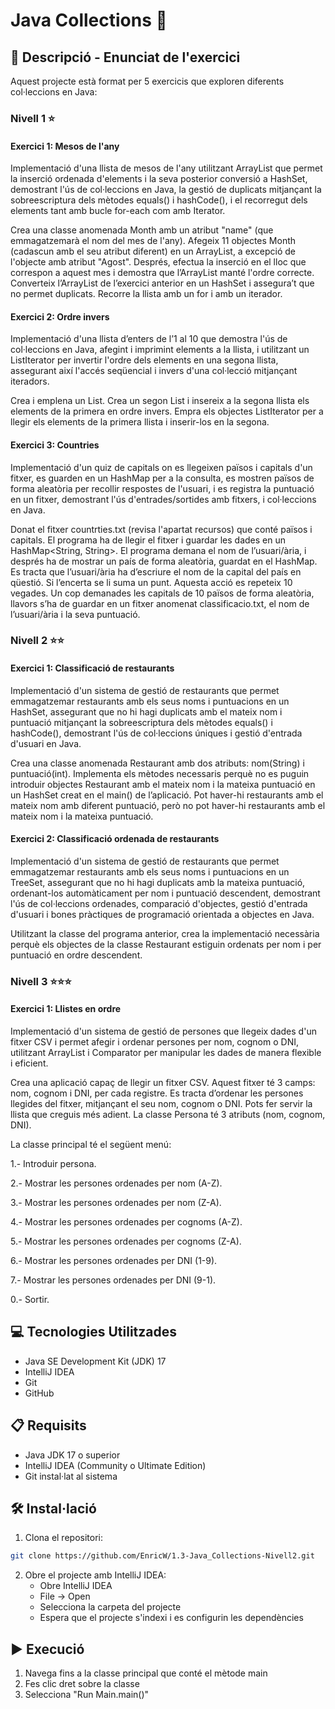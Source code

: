 # Java Collections 🎯

## 📄 Descripció - Enunciat de l'exercici

Aquest projecte està format per 5 exercicis que exploren diferents col·leccions en Java:

### Nivell 1 ⭐
#### Exercici 1: Mesos de l'any
Implementació d'una llista de mesos de l'any utilitzant ArrayList que permet la inserció ordenada d'elements i la seva posterior conversió a HashSet, demostrant l'ús de col·leccions en Java, la gestió de duplicats mitjançant la sobreescriptura dels mètodes equals() i hashCode(), i el recorregut dels elements tant amb bucle for-each com amb Iterator.

Crea una classe anomenada Month amb un atribut "name" (que emmagatzemarà el nom del mes de l'any). Afegeix 11 objectes Month (cadascun amb el seu atribut diferent) en un ArrayList, a excepció de l'objecte amb atribut "Agost". Després, efectua la inserció en el lloc que correspon a aquest mes i demostra que l’ArrayList manté l'ordre correcte. Converteix l’ArrayList de l’exercici anterior en un HashSet i assegura’t que no permet duplicats. Recorre la llista amb un for i amb un iterador.

#### Exercici 2: Ordre invers
Implementació d'una llista d’enters de l’1 al 10 que demostra l'ús de col·leccions en Java, afegint i imprimint elements a la llista, i utilitzant un ListIterator per invertir l'ordre dels elements en una segona llista, assegurant així l'accés seqüencial i invers d'una col·lecció mitjançant iteradors.

Crea i emplena un List<Integer>. Crea un segon List<Integer> i insereix a la segona llista els elements de la primera en ordre invers. Empra els objectes ListIterator per a llegir els elements de la primera llista i inserir-los en la segona.

#### Exercici 3: Countries
Implementació d'un quiz de capitals on es llegeixen països i capitals d'un fitxer, es guarden en un HashMap per a la consulta, es mostren països de forma aleatòria per recollir respostes de l'usuari, i es registra la puntuació en un fitxer, demostrant l'ús d'entrades/sortides amb fitxers, i col·leccions en Java.

Donat el fitxer countrties.txt (revisa l'apartat recursos) que conté països i capitals. El programa ha de llegir el fitxer i guardar les dades en un HashMap<String, String>. El programa demana el nom de l’usuari/ària, i després ha de mostrar un país de forma aleatòria, guardat en el HashMap. Es tracta que l’usuari/ària ha d’escriure el nom de la capital del país en qüestió. Si l’encerta se li suma un punt. Aquesta acció es repeteix 10 vegades. Un cop demanades les capitals de 10 països de forma aleatòria, llavors s’ha de guardar en un fitxer anomenat classificacio.txt, el nom de l’usuari/ària i la seva puntuació.

### Nivell 2 ⭐⭐
#### Exercici 1: Classificació de restaurants
Implementació d'un sistema de gestió de restaurants que permet emmagatzemar restaurants amb els seus noms i puntuacions en un HashSet, assegurant que no hi hagi duplicats amb el mateix nom i puntuació mitjançant la sobreescriptura dels mètodes equals() i hashCode(), demostrant l'ús de col·leccions úniques i gestió d'entrada d'usuari en Java.

Crea una classe anomenada Restaurant amb dos atributs: nom(String) i puntuació(int). Implementa els mètodes necessaris perquè no es puguin introduir objectes Restaurant amb el mateix nom i la mateixa puntuació en un HashSet creat en el main() de l’aplicació. Pot haver-hi restaurants amb el mateix nom amb diferent puntuació, però no pot haver-hi restaurants amb el mateix nom i la mateixa puntuació.

#### Exercici 2: Classificació ordenada de restaurants
Implementació d'un sistema de gestió de restaurants que permet emmagatzemar restaurants amb els seus noms i puntuacions en un TreeSet, assegurant que no hi hagi duplicats amb la mateixa puntuació, ordenant-los automàticament per nom i puntuació descendent, demostrant l'ús de col·leccions ordenades, comparació d'objectes, gestió d'entrada d'usuari i bones pràctiques de programació orientada a objectes en Java.

Utilitzant la classe del programa anterior, crea la implementació necessària perquè els objectes de la classe Restaurant estiguin ordenats per nom i per puntuació en ordre descendent. 

### Nivell 3 ⭐⭐⭐
#### Exercici 1: Llistes en ordre

Implementació d'un sistema de gestió de persones que llegeix dades d'un fitxer CSV i permet afegir i ordenar persones per nom, cognom o DNI, utilitzant ArrayList i Comparator per manipular les dades de manera flexible i eficient.

Crea una aplicació capaç de llegir un fitxer CSV. Aquest fitxer té 3 camps: nom, cognom i DNI, per cada registre. Es tracta d’ordenar les persones llegides del fitxer, mitjançant el seu nom, cognom o DNI. Pots fer servir la llista que creguis més adient. La classe Persona té 3 atributs (nom, cognom, DNI).


La classe principal té el següent menú:

1.- Introduir persona.

2.- Mostrar les persones ordenades per nom (A-Z).

3.- Mostrar les persones ordenades per nom (Z-A).

4.- Mostrar les persones ordenades per cognoms (A-Z).

5.- Mostrar les persones ordenades per cognoms (Z-A).

6.- Mostrar les persones ordenades per DNI (1-9).

7.- Mostrar les persones ordenades per DNI (9-1).

0.- Sortir.

## 💻 Tecnologies Utilitzades

- Java SE Development Kit (JDK) 17
- IntelliJ IDEA
- Git
- GitHub

## 📋 Requisits

- Java JDK 17 o superior
- IntelliJ IDEA (Community o Ultimate Edition)
- Git instal·lat al sistema

## 🛠️ Instal·lació

1. Clona el repositori:
```bash
git clone https://github.com/EnricW/1.3-Java_Collections-Nivell2.git
```

2. Obre el projecte amb IntelliJ IDEA:
   - Obre IntelliJ IDEA
   - File -> Open
   - Selecciona la carpeta del projecte
   - Espera que el projecte s'indexi i es configurin les dependències

## ▶️ Execució

1. Navega fins a la classe principal que conté el mètode main
2. Fes clic dret sobre la classe
3. Selecciona "Run Main.main()"
